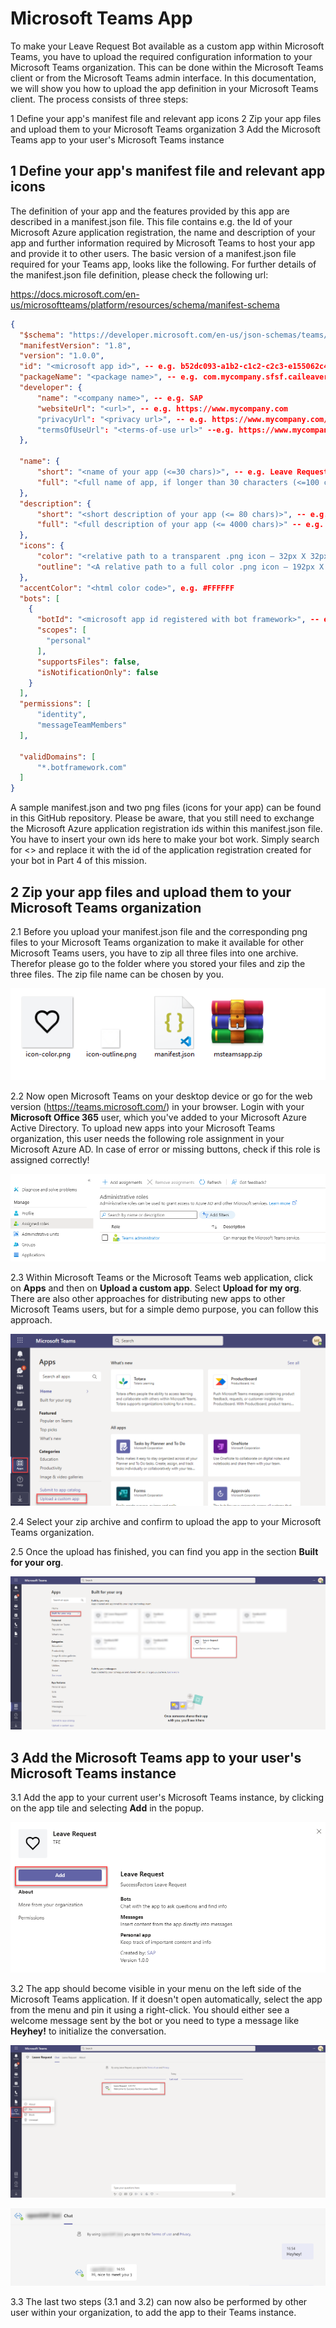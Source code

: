 # Microsoft Teams App

To make your Leave Request Bot available as a custom app within Microsoft Teams, you have to upload the required configuration information to your Microsoft Teams organization. This can be done within the Microsoft Teams client or from the Microsoft Teams admin interface. In this documentation, we will show you how to upload the app definition in your Microsoft Teams client. The process consists of three steps:

1 Define your app's manifest file and relevant app icons
2 Zip your app files and upload them to your Microsoft Teams organization
3 Add the Microsoft Teams app to your user's Microsoft Teams instance

## 1 Define your app's manifest file and relevant app icons

The definition of your app and the features provided by this app are described in a manifest.json file. This file contains e.g. the Id of your Microsoft Azure application registration, the name and description of your app and further information required by Microsoft Teams to host your app and provide it to other users. The basic version of a manifest.json file required for your Teams app, looks like the following. For further details of the manifest.json file definition, please check the following url: </br>

https://docs.microsoft.com/en-us/microsoftteams/platform/resources/schema/manifest-schema

```json
{
  "$schema": "https://developer.microsoft.com/en-us/json-schemas/teams/v1.8/MicrosoftTeams.schema.json",
  "manifestVersion": "1.8",
  "version": "1.0.0",
  "id": "<microsoft app id>", -- e.g. b52dc093-a1b2-c1c2-c2c3-e155062c4be9
  "packageName": "<package name>", -- e.g. com.mycompany.sfsf.caileaverequest
  "developer": {
      "name": "<company name>", -- e.g. SAP
      "websiteUrl": "<url>", -- e.g. https://www.mycompany.com
      "privacyUrl": "<privacy url>", -- e.g. https://www.mycompany.com/privacy
      "termsOfUseUrl": "<terms-of-use url>" --e.g. https://www.mycompany.com/terms
  },

  "name": {
      "short": "<name of your app (<=30 chars)>", -- e.g. Leave Request
      "full": "<full name of app, if longer than 30 characters (<=100 chars)>" -- e.g. SuccessFactors Leave Request
  },
  "description": {
      "short": "<short description of your app (<= 80 chars)>", -- e.g. Leave Request
      "full": "<full description of your app (<= 4000 chars)>" -- e.g. SuccessFactors Leave Request
  },
  "icons": {
      "color": "<relative path to a transparent .png icon — 32px X 32px>", -- e.g. icon-color.png
      "outline": "<A relative path to a full color .png icon — 192px X 192px>" -- e.g. icon-outline.png
  },
  "accentColor": "<html color code>", e.g. #FFFFFF
  "bots": [
    {
      "botId": "<microsoft app id registered with bot framework>", -- e.g. b52dc093-a1b2-c1c2-c2c3-e155062c4be9
      "scopes": [
        "personal"
      ],
      "supportsFiles": false,
      "isNotificationOnly": false
    }
  ],
  "permissions": [
      "identity",
      "messageTeamMembers"
  ],

  "validDomains": [
      "*.botframework.com"
  ]
}

```

A sample manifest.json and two png files (icons for your app) can be found in this GitHub repository. Please be aware, that you still need to exchange the Microsoft Azure application registration ids within this manifest.json file. You have to insert your own ids here to make your bot work. Simply search for <<MicrosoftAppId>> and replace it with the id of the application registration created for your bot in Part 4 of this mission. 


## 2 Zip your app files and upload them to your Microsoft Teams organization

2.1 Before you upload your manifest.json file and the corresponding png files to your Microsoft Teams organization to make it available for other Microsoft Teams users, you have to zip all three files into one archive. Therefor please go to the folder where you stored your files and zip the three files. The zip file name can be chosen by you. 

![TeamsApp](./images/teams010.png) 

2.2 Now open Microsoft Teams on your desktop device or go for the web version (https://teams.microsoft.com/) in your browser. Login with your **Microsoft Office 365** user, which you've added to your Microsoft Azure Active Directory. To upload new apps into your Microsoft Teams organization, this user needs the following role assignment in your Microsoft Azure AD. In case of error or missing buttons, check if this role is assigned correctly! 

![TeamsApp](./images/teams020.png) 

2.3 Within Microsoft Teams or the Microsoft Teams web application, click on **Apps** and then on **Upload a custom app**. Select **Upload for my org**. There are also other approaches for distributing new apps to other Microsoft Teams users, but for a simple demo purpose, you can follow this approach. 

![TeamsApp](./images/teams030.png) 

2.4 Select your zip archive and confirm to upload the app to your Microsoft Teams organization. 

2.5 Once the upload has finished, you can find you app in the section **Built for your org**. 

![TeamsApp](./images/teams040.png) 

## 3 Add the Microsoft Teams app to your user's Microsoft Teams instance

3.1 Add the app to your current user's Microsoft Teams instance, by clicking on the app tile and selecting **Add** in the popup. 

![TeamsApp](./images/teams050.png) 

3.2 The app should become visible in your menu on the left side of the Microsoft Teams application. If it doesn't open automatically, select the app from the menu and pin it using a right-click. You should either see a welcome message sent by the bot or you need to type a message like **Heyhey!** to initialize the conversation.

![TeamsApp](./images/teams060.png) 

![TeamsApp](./images/teams070.png) 

3.3 The last two steps (3.1 and 3.2) can now also be performed by other user within your organization, to add the app to their Teams instance. 

